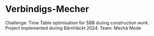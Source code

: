 # Verbindigs-Mecher

Challenge:  Time Table optimisation for SBB during construction work. Project implemented during BärnHäckt 2024.
Team:       Mechä Mode